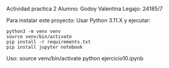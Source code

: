 Actividad practica 2
Alumno: Godoy Valentina
Legajo: 24185/7

Para instalar este proyecto:
Usar Python 3.11.X y ejecutar:
```
python3 -m venv venv
source venv/bin/activate
pip install -r requirements.txt
pip install jupyter notebook
```
Uso:
source venv/bin/activate
python ejercicio10.ipynb

